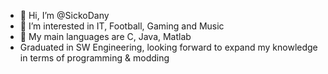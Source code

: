 - 👋 Hi, I’m @SickoDany
- 👀 I’m interested in IT, Football, Gaming and Music
- 🌱 My main languages are C, Java, Matlab
- Graduated in SW Engineering, looking forward to expand my knowledge in terms of programming & modding
